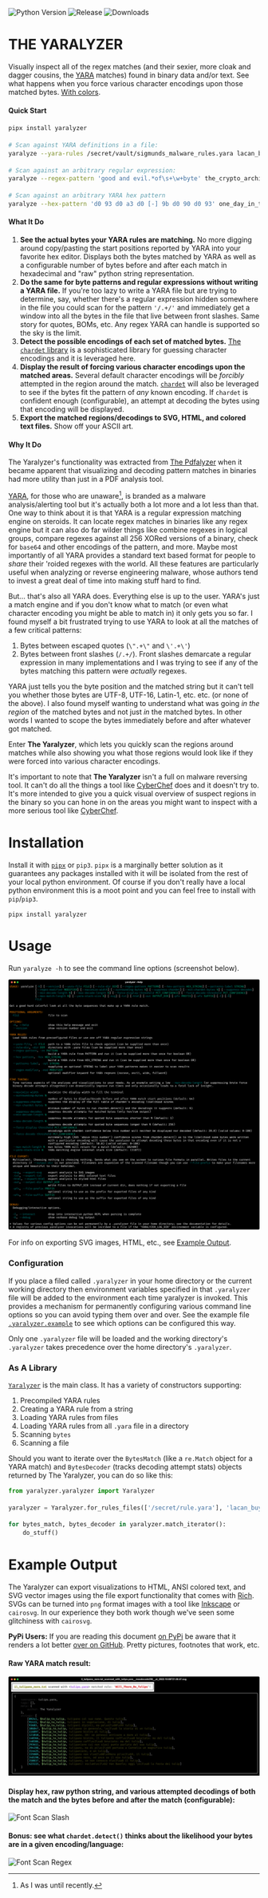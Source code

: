 <!-- ![Tests](https://img.shields.io/github/workflow/status/michelcrypt4d4mus/yaralyzer/tests?label=tests) -->
![Python Version](https://img.shields.io/pypi/pyversions/yaralyzer)
![Release](https://img.shields.io/github/v/release/michelcrypt4d4mus/yaralyzer?sort=semver)
![Downloads](https://img.shields.io/pypi/dm/yaralyzer)

# THE YARALYZER
Visually inspect all of the regex matches (and their sexier, more cloak and dagger cousins, the [YARA](https://github.com/VirusTotal/yara-python) matches) found in binary data and/or text. See what happens when you force various character encodings upon those matched bytes. [With colors](https://github.com/michelcrypt4d4mus/yaralyzer#example-output).

#### Quick Start
```sh
pipx install yaralyzer

# Scan against YARA definitions in a file:
yaralyze --yara-rules /secret/vault/sigmunds_malware_rules.yara lacan_buys_the_dip.pdf

# Scan against an arbitrary regular expression:
yaralyze --regex-pattern 'good and evil.*of\s+\w+byte' the_crypto_archipelago.exe

# Scan against an arbitrary YARA hex pattern
yaralyze --hex-pattern 'd0 93 d0 a3 d0 [-] 9b d0 90 d0 93' one_day_in_the_life_of_ivan_cryptosovich.bin
```

#### What It Do
1. **See the actual bytes your YARA rules are matching.** No more digging around copy/pasting the start positions reported by YARA into your favorite hex editor. Displays both the bytes matched by YARA as well as a configurable number of bytes before and after each match in hexadecimal and "raw" python string representation.
1. **Do the same for byte patterns and regular expressions without writing a YARA file.** If you're too lazy to write a YARA file but are trying to determine, say, whether there's a regular expression hidden somewhere in the file you could scan for the pattern `'/.+/'` and immediately get a window into all the bytes in the file that live between front slashes. Same story for quotes, BOMs, etc. Any regex YARA can handle is supported so the sky is the limit.
1. **Detect the possible encodings of each set of matched bytes.** [The `chardet` library](https://github.com/chardet/chardet) is a sophisticated library for guessing character encodings and it is leveraged here.
1. **Display the result of forcing various character encodings upon the matched areas.** Several default character encodings will be _forcibly_ attempted in the region around the match. [`chardet`](https://github.com/chardet/chardet) will also be leveraged to see if the bytes fit the pattern of _any_ known encoding. If `chardet` is confident enough (configurable), an attempt at decoding the bytes using that encoding will be displayed.
1. **Export the matched regions/decodings to SVG, HTML, and colored text files.** Show off your ASCII art.

#### Why It Do
The Yaralyzer's functionality was extracted from [The Pdfalyzer](https://github.com/michelcrypt4d4mus/pdfalyzer) when it became apparent that visualizing and decoding pattern matches in binaries had more utility than just in a PDF analysis tool.

[YARA](https://github.com/VirusTotal/yara-python), for those who are unaware[^1], is branded as a malware analysis/alerting tool but it's actually both a lot more and a lot less than that. One way to think about it is that YARA is a regular expression matching engine on steroids. It can locate regex matches in binaries like any regex engine but it can also do far wilder things like combine regexes in logical groups, compare regexes against all 256 XORed versions of a binary, check for `base64` and other encodings of the pattern, and more.  Maybe most importantly of all YARA provides a standard text based format for
people to _share_ their 'roided regexes with the world. All these features are particularly useful when analyzing or reverse engineering malware, whose authors tend to invest a great deal of time into making stuff hard to find.

But... that's also all YARA does. Everything else is up to the user. YARA's just a match engine and if you don't know what to match (or even what character encoding you might be able to match in) it only gets you so far. I found myself a bit frustrated trying to use YARA to look at all the matches of a few critical patterns:

1. Bytes between escaped quotes (`\".+\"` and `\'.+\'`)
1. Bytes between front slashes (`/.+/`). Front slashes demarcate a regular expression in many implementations and I was trying to see if any of the bytes matching this pattern were _actually_ regexes.

YARA just tells you the byte position and the matched string but it can't tell you whether those bytes are UTF-8, UTF-16, Latin-1, etc. etc. (or none of the above). I also found myself wanting to understand what was going _in the region_ of the matched bytes and not just _in_ the matched bytes. In other words I wanted to scope the bytes immediately before and after whatever got matched.

Enter **The Yaralyzer**, which lets you quickly scan the regions around matches while also showing you what those regions would look like if they were forced into various character encodings.

It's important to note that **The Yaralyzer** isn't a full on malware reversing tool. It can't do all the things a tool like [CyberChef](https://gchq.github.io/CyberChef/) does and it doesn't try to. It's more intended to give you a quick visual overview of suspect regions in the binary so you can hone in on the areas you might want to inspect with a more serious tool like [CyberChef](https://gchq.github.io/CyberChef/).

# Installation
Install it with [`pipx`](https://pypa.github.io/pipx/) or `pip3`. `pipx` is a marginally better solution as it guarantees any packages installed with it will be isolated from the rest of your local python environment. Of course if you don't really have a local python environment this is a moot point and you can feel free to install with `pip`/`pip3`.
```
pipx install yaralyzer
```

# Usage
Run `yaralyze -h` to see the command line options (screenshot below).

![Help](doc/rendered_images/yaralyzer_help.png)

For info on exporting SVG images, HTML, etc., see [Example Output](#example-output).

### Configuration
If you place a filed called `.yaralyzer` in your home directory or the current working directory then environment variables specified in that `.yaralyzer` file will be added to the environment each time yaralyzer is invoked. This provides a mechanism for permanently configuring various command line options so you can avoid typing them over and over. See the example file [`.yaralyzer.example`](.yaralyzer.example) to see which options can be configured this way.

Only one `.yaralyzer` file will be loaded and the working directory's `.yaralyzer` takes precedence over the home directory's `.yaralyzer`.

### As A Library
[`Yaralyzer`](yaralyzer/yaralyzer.py) is the main class. It has a variety of constructors supporting:

1. Precompiled YARA rules
1. Creating a YARA rule from a string
1. Loading YARA rules from files
1. Loading YARA rules from all `.yara` file in a directory
1. Scanning `bytes`
1. Scanning a file

Should you want to iterate over the `BytesMatch` (like a `re.Match` object for a YARA match) and `BytesDecoder` (tracks decoding attempt stats) objects returned by The Yaralyzer, you can do so like this:

```python
from yaralyzer.yaralyzer import Yaralyzer

yaralyzer = Yaralyzer.for_rules_files(['/secret/rule.yara'], 'lacan_buys_the_dip.pdf')

for bytes_match, bytes_decoder in yaralyzer.match_iterator():
    do_stuff()
```

# Example Output
The Yaralyzer can export visualizations to HTML, ANSI colored text, and SVG vector images using the file export functionality that comes with [Rich](https://github.com/Textualize/rich). SVGs can be turned into `png` format images with a tool like [Inkscape](https://inkscape.org/) or `cairosvg`. In our experience they both work though we've seen some glitchiness with `cairosvg`.

**PyPi Users:** If you are reading this document [on PyPi](https://pypi.org/project/yaralyzer/) be aware that it renders a lot better [over on GitHub](https://github.com/michelcrypt4d4mus/yaralyzer). Pretty pictures, footnotes that work, etc.

#### Raw YARA match result:

![YARA match](doc/rendered_images/yara_match_result.jpg)

#### Display hex, raw python string, and various attempted decodings of both the match and the bytes before and after the match (configurable):

![Font Scan Slash](doc/rendered_images/font_34_frontslash_scan.png)

#### Bonus: see what `chardet.detect()` thinks about the likelihood your bytes are in a given encoding/language:

![Font Scan Regex](doc/rendered_images/decoding_and_chardet_table_2.png)


[^1]: As I was until recently.
